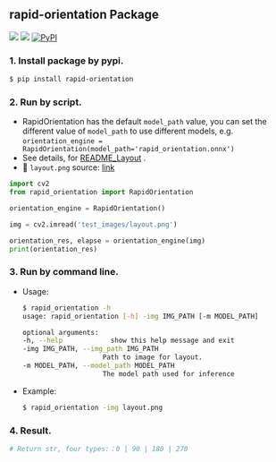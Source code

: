 ## rapid-orientation Package
<p>
    <a href=""><img src="https://img.shields.io/badge/Python->=3.7,<=3.10-aff.svg"></a>
    <a href=""><img src="https://img.shields.io/badge/OS-Linux%2C%20Win%2C%20Mac-pink.svg"></a>
    <a href="https://pypi.org/project/rapid-orientation/"><img alt="PyPI" src="https://img.shields.io/pypi/v/rapid-orientation"></a>
</p>

### 1. Install package by pypi.
```bash
$ pip install rapid-orientation
```

### 2. Run by script.
- RapidOrientation has the default `model_path` value, you can set the different value of `model_path` to use different models, e.g. `orientation_engine = RapidOrientation(model_path='rapid_orientation.onnx')`
- See details, for [README_Layout](https://github.com/RapidAI/RapidOCR/blob/f133ff008a1c60edd6e0ed882da83873aa7b113a/python/rapid_structure/docs/README_Layout.md) .
- 📌 `layout.png` source: [link](https://github.com/RapidAI/RapidOCR/blob/f133ff008a1c60edd6e0ed882da83873aa7b113a/python/rapid_structure/test_images/layout.png)

```python
import cv2
from rapid_orientation import RapidOrientation

orientation_engine = RapidOrientation()

img = cv2.imread('test_images/layout.png')

orientation_res, elapse = orientation_engine(img)
print(orientation_res)
```

### 3. Run by command line.
- Usage:
    ```bash
    $ rapid_orientation -h
    usage: rapid_orientation [-h] -img IMG_PATH [-m MODEL_PATH]

    optional arguments:
    -h, --help            show this help message and exit
    -img IMG_PATH, --img_path IMG_PATH
                        Path to image for layout.
    -m MODEL_PATH, --model_path MODEL_PATH
                        The model path used for inference
    ```
- Example:
    ```bash
    $ rapid_orientation -img layout.png
    ```

### 4. Result.
```python
# Return str, four types:：0 | 90 | 180 | 270
```